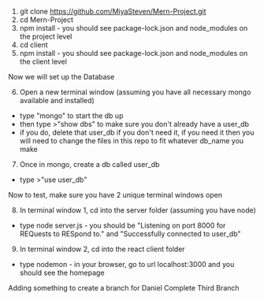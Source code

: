1. git clone https://github.com/MiyaSteven/Mern-Project.git
2. cd Mern-Project
3. npm install - you should see package-lock.json and node_modules on the project level
4. cd client
5. npm install - you should see package-lock.json and node_modules on the client level

Now we will set up the Database

6. Open a new terminal window (assuming you have all necessary mongo available and installed)

- type "mongo" to start the db up
- then type >"show dbs" to make sure you don't already have a user_db
- if you do, delete that user_db if you don't need it, if you need it then you will need to change the files in this repo to fit whatever db_name you make

7. Once in mongo, create a db called user_db

- type >"use user_db"

Now to test, make sure you have 2 unique terminal windows open

8. In terminal window 1, cd into the server folder (assuming you have node)

- type node server.js - you should be "Listening on port 8000 for REQuests to RESpond to." and "Successfully connected to user_db"

9. In terminal window 2, cd into the react client folder

- type nodemon - in your browser, go to url localhost:3000 and you should see the homepage

Adding something to create a branch for Daniel
Complete Third Branch
